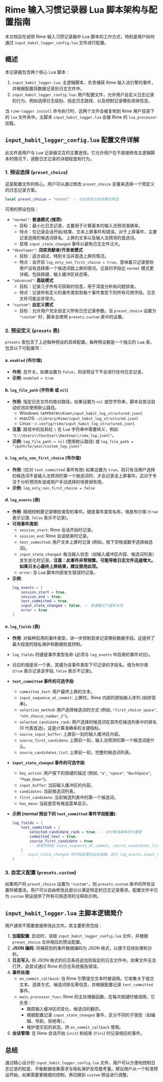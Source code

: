 # Rime 输入习惯记录器 Lua 脚本架构与配置指南

本文档旨在说明 Rime 输入习惯记录器中 Lua 脚本的工作方式，特别是用户如何通过 `input_habit_logger_config.lua` 文件进行配置。

## 概述

本记录器包含两个核心 Lua 脚本：

1.  `input_habit_logger.lua`: 主逻辑脚本，负责捕获 Rime 输入法引擎的事件，并根据配置将数据记录到日志文件中。
2.  `input_habit_logger_config.lua`: 用户配置文件，允许用户自定义日志记录的行为，例如选择日志级别、指定日志路径、以及控制记录哪些具体信息。

当 `rime-logger install` 命令执行时，这两个文件会被复制到 Rime 用户目录下的 `lua` 文件夹中。主脚本 `input_habit_logger.lua` 会被 Rime 的 `lua_processor` 加载。

## `input_habit_logger_config.lua` 配置文件详解

此文件是用户与 Lua 记录器交互的主要途径。它允许用户在不直接修改主逻辑脚本的情况下，调整日志记录的详细程度和行为。

### 1. 预设选择 (`preset_choice`)

这是配置文件的核心。用户可以通过修改 `preset_choice` 变量来选择一个预定义的日志记录方案。

```lua
local preset_choice = "normal" -- 在此修改为你想要的预设
```

可用的预设包括：

*   `"normal"`: **普通模式 (推荐)**
    *   目标：最小化日志记录，主要用于计算基本的输入法预测准确率。
    *   特点：仅记录会话开始/结束、文本上屏事件和错误。对于上屏事件，主要记录选择的候选词排名、上屏的文本以及输入法预测的首选词。
    *   禁用 `input_state_changed` 事件以避免日志文件过大。
*   `"developer"`: **词库贡献者/开发者模式**
    *   目标：适合调试，特别关注非首选上屏的情况。
    *   特点：会开启 `log_only_non_first_choice = true`，意味着只记录那些用户没有选择第一个候选词就上屏的情况。记录的字段比 `normal` 模式更详细，包括按键、输入缓冲区状态等。
*   `"advanced"`: **高级模式**
    *   目标：记录几乎所有可获取的信息，用于深度分析和问题排查。
    *   特点：记录所有定义的事件类型和每个事件类型下的所有可用字段。日志文件可能会非常大。
*   `"custom"`: **自定义模式**
    *   目标：允许用户完全自定义所有日志记录参数。当 `preset_choice` 设置为 `"custom"` 时，脚本会使用 `presets.custom` 表中的设置。

### 2. 预设定义 (`presets` 表)

`presets` 表包含了上述每种预设的具体配置。每种预设都是一个独立的 Lua 表，包含以下可配置项：

#### a. `enabled` (布尔值)

*   **作用**: 总开关。如果设置为 `false`，则该预设下不会进行任何日志记录。
*   **示例**: `enabled = true`

#### b. `log_file_path` (字符串 或 `nil`)

*   **作用**: 指定日志文件的绝对路径。如果设置为 `nil` 或空字符串，脚本会尝试自动侦测并使用默认路径。
    *   Windows: `%APPDATA%\Rime\input_habit_log_structured.jsonl`
    *   macOS: `~/Library/Rime/input_habit_log_structured.jsonl`
    *   Linux: `~/.config/rime/input_habit_log_structured.jsonl`
*   **注意**: 路径中的反斜杠 `\` 在 Lua 字符串中需要转义，例如 `"C:\\Users\\YourUser\\Desktop\\rime_log.jsonl"`。
*   **示例**: `log_file_path = nil` (使用默认路径) 或 `log_file_path = "/path/to/your/custom_log.jsonl"`

#### c. `log_only_non_first_choice` (布尔值)

*   **作用**: (仅对 `text_committed` 事件有效) 如果设置为 `true`，则只有当用户选择的候选词不是输入法预测的第一个候选词时，才会记录该上屏事件。这对于专注于分析预测失误或用户手动选择的场景很有用。
*   **示例**: `log_only_non_first_choice = false`

#### d. `log_events` (表)

*   **作用**: 精细控制要记录哪些类型的事件。键是事件类型名称，值是布尔值 (`true` 表示记录, `false` 表示不记录)。
*   **可用事件类型**:
    *   `session_start`: Rime 会话开始时记录。
    *   `session_end`: Rime 会话结束时记录。
    *   `text_committed`: 用户文本上屏时记录 (例如，按下空格或数字选择候选词)。
    *   `input_state_changed`: 每当输入状态（如输入缓冲区内容、候选词列表）发生变化时记录。**注意：此事件非常频繁，可能导致日志文件迅速增大。如果只关心最终上屏结果，建议禁用此项。**
    *   `error`: 当 Lua 脚本内部发生错误时记录。
*   **示例**:
    ```lua
    log_events = {
        session_start = true,
        session_end = true,
        text_committed = true,
        input_state_changed = false, -- 普通模式下通常关闭
        error = true
    }
    ```

#### e. `log_fields` (表)

*   **作用**: 对每种启用的事件类型，进一步控制具体记录哪些数据字段。这提供了最大程度的隐私保护和数据粒度控制。
*   `log_fields` 的键是事件类型名称 (必须与 `log_events` 中启用的事件对应)。
*   对应的值是另一个表，其键为该事件类型下可记录的字段名，值为布尔值 (`true` 表示记录该字段, `false` 表示不记录)。

*   **`text_committed` 事件的可选字段**:
    *   `committed_text`: 用户最终上屏的文本。
    *   `input_sequence_at_commit`: 上屏时，Rime 内部的原始输入序列 (如拼音串)。
    *   `selection_method`: 用户选择候选词的方式 (例如, `"first_choice_space"`, `"nth_choice_number_2"`)。
    *   `selected_candidate_rank`: 用户选择的候选词在其所在候选列表中的排名 (0 代表首选)。这是计算准确率的关键指标。
    *   `source_input_buffer`: 上屏前一刻的输入缓冲区内容。
    *   `source_first_candidate`: 上屏前一刻，输入法预测的第一个候选词是什么。
    *   `source_candidates_list`: 上屏前一刻，完整的候选词列表。

*   **`input_state_changed` 事件的可选字段**:
    *   `key_action`: 用户按下的按键的描述 (例如, `"a"`, `"space"`, `"BackSpace"`, `"Page_Down"`)。
    *   `input_buffer`: 当前输入缓冲区的内容。
    *   `candidates`: 当前候选词列表。
    *   `first_candidate`: 当前候选列表中的第一个候选词。
    *   `has_menu`: 当前是否有候选菜单显示。

*   **示例 (normal 预设下的 `text_committed` 事件字段配置)**:
    ```lua
    log_fields = {
        text_committed = {
            selected_candidate_rank = true, -- 对计算准确率至关重要
            committed_text = true,
            source_first_candidate = true
            -- 其他字段如 input_sequence_at_commit, source_candidates_list 等在此预设下为 false 或未定义，因此不记录
        }
        -- input_state_changed 的字段配置在此处省略，因为 log_events.input_state_changed = false
    }
    ```

### 3. 自定义配置 (`presets.custom`)

如果用户将 `preset_choice` 设置为 `"custom"`，则 `presets.custom` 表中的所有设置将被激活。用户可以自由修改此部分以满足特定的日志记录需求。配置文件中已为 `custom` 预设提供了所有可用选项的注释和示例。

## `input_habit_logger.lua` 主脚本逻辑简介

用户通常不需要直接修改此文件。其主要职责包括：

1.  **加载配置**: 启动时，读取 `input_habit_logger_config.lua` 文件，并根据 `preset_choice` 合并相应的预设配置。
2.  **JSON 编码**: 将捕获到的事件数据编码为 JSON 格式，以便于后续处理和分析。
3.  **日志写入**: 将 JSON 格式的日志条目追加到指定的日志文件中。如果文件无法打开，会尝试通过 Rime 的日志系统报告错误。
4.  **事件处理**:
    *   `on_commit_callback`: 当 Rime 引擎提交文本时被调用。它收集关于提交文本、选择方式、候选词排名等信息，并根据配置记录 `text_committed` 事件。
    *   `main_processor_func`: Rime 的主处理器函数，在每次按键时被调用。它负责：
        *   跟踪输入缓冲区的变化、候选词的翻页。
        *   根据配置记录 `input_state_changed` 事件，区分不同的子类型（如编辑、导航、拒绝等）。
        *   维护提交前的状态，供 `on_commit_callback` 使用。
5.  **会话管理**: 在 Rime 会话开始 (`init`) 和结束 (`fini`) 时记录相应的事件。

## 总结

通过精心设计的 `input_habit_logger_config.lua` 文件，用户可以方便地控制日志记录的粒度，平衡数据收集需求与隐私保护及性能考量。建议用户从一个标准预设开始，如果需要更精细的控制，再切换到 `custom` 预设进行调整。
